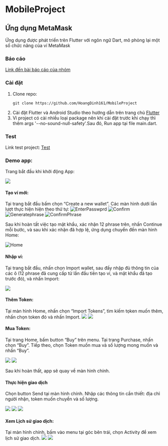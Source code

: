 # MobileProject
## Ứng dụng MetaMask
Ứng dụng được phát triển trên Flutter với ngôn ngữ Dart, mô phỏng lại một số chức năng của ví MetaMask

### Báo cáo
[Link đến bài báo cáo của nhóm](https://docs.google.com/document/d/10HS3zPU5-jdI4qknoELqDll4gDxSqgzrH2EIMhbKhyc/edit?usp=sharing)

### Cài đặt
1. Clone repo:
    ```
    git clone https://github.com/HoangDinh161/MobileProject
    ```
2. Cài đặt Flutter và Android Studio theo hướng dẫn trên trang chủ [Flutter](https://docs.flutter.dev/get-started/install)
3. Vì project có cài nhiều loại package nên khi cài đặt trước khi chạy thì thêm  args '--no-sound-null-safety'.Sau đó, Run app tại file main.dart.

### Test
Link test project: [Test](https://github.com/HoangDinh161/MobileProject/tree/main/metamask_project/test)

### Demo app:
Trang bắt đầu khi khởi động App:

![](https://github.com/HoangDinh161/MobileProject/blob/2ecb9407677ce2d1514a994a06b46df50024d3d7/metamask_project/assets/demopic/Screenshot%20(337).png)
#### Tạo ví mới:
Tại trang bắt đầu bấm chọn “Create a new wallet”. Các màn hình dưới lần lượt thực hiện hiện theo thứ tự:
![EnterPasswprd](https://github.com/HoangDinh161/MobileProject/blob/2ecb9407677ce2d1514a994a06b46df50024d3d7/metamask_project/assets/demopic/Screenshot%20(338).png)
![Confirm](https://github.com/HoangDinh161/MobileProject/blob/2ecb9407677ce2d1514a994a06b46df50024d3d7/metamask_project/assets/demopic/Screenshot%20(345).png)
![Generatephrase](https://github.com/HoangDinh161/MobileProject/blob/2ecb9407677ce2d1514a994a06b46df50024d3d7/metamask_project/assets/demopic/Screenshot%20(339).png)
![ConfirmPhrase](https://github.com/HoangDinh161/MobileProject/blob/2ecb9407677ce2d1514a994a06b46df50024d3d7/metamask_project/assets/demopic/Screenshot%20(340).png)

Sau khi hoàn tất việc tạo mật khẩu, xác nhận 12 phrase trên, nhấn Continue mỗi bước, và sau khi xác nhận đã hợp lệ, ứng dụng chuyển đến màn hình Home:


![Home](https://github.com/HoangDinh161/MobileProject/blob/2ecb9407677ce2d1514a994a06b46df50024d3d7/metamask_project/assets/demopic/Screenshot%20(341).png)
#### Nhập ví:
Tại trang bắt đầu, nhấn chọn Import wallet, sau đấy nhập đủ thông tin của các ô (12 phrase đã cung cấp từ lần đầu tiên tạo ví, và mật khẩu đã tạo trước đó), và nhấn Import:

![](https://github.com/HoangDinh161/MobileProject/blob/2ecb9407677ce2d1514a994a06b46df50024d3d7/metamask_project/assets/demopic/Screenshot%20(346).png)
#### Thêm Token:
Tại màn hình Home, nhấn chọn “Import Tokens”, tìm kiếm tọken muốn thêm, nhấn chọn token đó và nhấn Import.
![](https://github.com/HoangDinh161/MobileProject/blob/2ecb9407677ce2d1514a994a06b46df50024d3d7/metamask_project/assets/demopic/Screenshot%20(342).png)
![](https://github.com/HoangDinh161/MobileProject/blob/2ecb9407677ce2d1514a994a06b46df50024d3d7/metamask_project/assets/demopic/Screenshot%20(343).png)
#### Mua Token:
Tại trang Home, bấm button “Buy” trên menu. Tại trang Purchase, nhấn chọn “Buy”. Tiếp theo, chọn Token muốn mua và số lượng mong muốn và nhấn “Buy”.

![](https://github.com/HoangDinh161/MobileProject/blob/2ecb9407677ce2d1514a994a06b46df50024d3d7/metamask_project/assets/demopic/Screenshot%20(331).png)
![](https://github.com/HoangDinh161/MobileProject/blob/2ecb9407677ce2d1514a994a06b46df50024d3d7/metamask_project/assets/demopic/Screenshot%20(332).png)

Sau khi hoàn thất, app sẽ quay về màn hình chính.
#### Thực hiện giao dịch
Chọn button Send tại màn hình chính. Nhập các thông tin cần thiết: địa chỉ người nhận, token muốn chuyển và số lượng.

![](https://github.com/HoangDinh161/MobileProject/blob/2ecb9407677ce2d1514a994a06b46df50024d3d7/metamask_project/assets/demopic/Screenshot%20(334).png)
![](https://github.com/HoangDinh161/MobileProject/blob/2ecb9407677ce2d1514a994a06b46df50024d3d7/metamask_project/assets/demopic/Screenshot%20(335).png)
![](https://github.com/HoangDinh161/MobileProject/blob/2ecb9407677ce2d1514a994a06b46df50024d3d7/metamask_project/assets/demopic/Screenshot%20(336).png)
#### Xem Lịch sử giao dịch:
Tại màn hình chính, bấm vào menu tại góc bên trái, chọn Activity để xem lịch sử giao dịch.
![](https://github.com/HoangDinh161/MobileProject/blob/2ecb9407677ce2d1514a994a06b46df50024d3d7/metamask_project/assets/demopic/Screenshot%20(347).png)
![](https://github.com/HoangDinh161/MobileProject/blob/2ecb9407677ce2d1514a994a06b46df50024d3d7/metamask_project/assets/demopic/transactionsimage.png)

